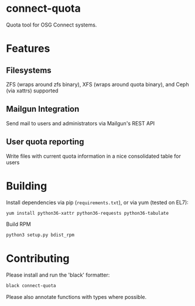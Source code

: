 # connect-quota 
Quota tool for OSG Connect systems.

# Features
## Filesystems
ZFS (wraps around zfs binary), XFS (wraps around quota binary), and Ceph (via xattrs) supported
## Mailgun Integration
Send mail to users and administrators via Mailgun's REST API
## User quota reporting
Write files with current quota information in a nice consolidated table for users

# Building
Install dependencies via pip (`requirements.txt`), or via yum (tested on EL7):
```bash
yum install python36-xattr python36-requests python36-tabulate
```

Build RPM
```bash
python3 setup.py bdist_rpm
```

# Contributing
Please install and run the 'black' formatter:
```bash
black connect-quota
```

Please also annotate functions with types where possible.
